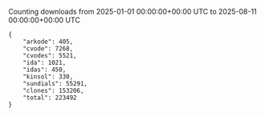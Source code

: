 
Counting downloads from 2025-01-01 00:00:00+00:00 UTC to 2025-08-11 00:00:00+00:00 UTC

```
{
    "arkode": 405,
    "cvode": 7268,
    "cvodes": 5521,
    "ida": 1021,
    "idas": 450,
    "kinsol": 330,
    "sundials": 55291,
    "clones": 153206,
    "total": 223492
}
```
